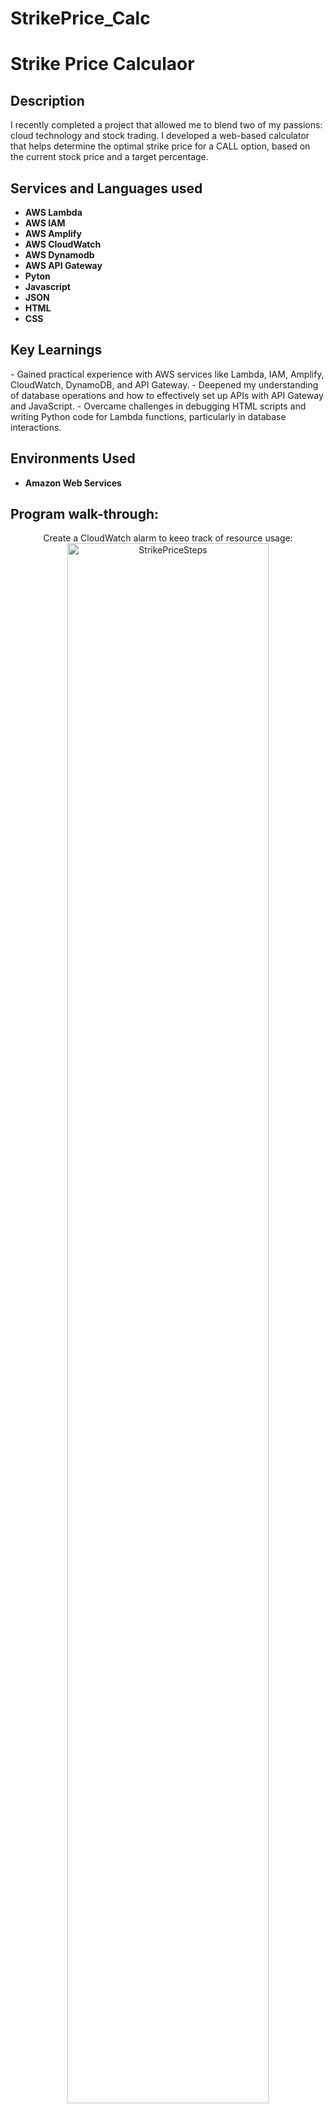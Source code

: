 # StrikePrice_Calc

<h1>Strike Price Calculaor</h1>


<h2>Description</h2>
I recently completed a project that allowed me to blend two of my passions: cloud technology and stock trading. I developed a web-based calculator that helps determine the optimal strike price for a CALL option, based on the current stock price and a target percentage.
<br />


<h2>Services and Languages used</h2>

- <b>AWS Lambda</b> 
- <b>AWS IAM</b>
- <b>AWS Amplify</b>
- <b>AWS CloudWatch</b>
- <b>AWS Dynamodb</b>
- <b>AWS API Gateway</b>
- <b>Pyton</b>
- <b>Javascript</b>
- <b>JSON</b>
- <b>HTML</b>
- <b>CSS</b>

<h2>Key Learnings </h2>
- Gained practical experience with AWS services like Lambda, IAM, Amplify, CloudWatch, DynamoDB, and API Gateway.
- Deepened my understanding of database operations and how to effectively set up APIs with API Gateway and JavaScript.
- Overcame challenges in debugging HTML scripts and writing Python code for Lambda functions, particularly in database interactions.


<h2>Environments Used </h2>

- <b>Amazon Web Services</b>

<h2>Program walk-through:</h2>

<p align="center">
Create a CloudWatch alarm to keeo track of resource usage: <br/>
<img src="https://i.imgur.com/Lxysfby.png" height="80%" width="80%" alt="StrikePriceSteps"/>
<br />

<p align="center">
Creat new user separate from root user for security purposes: <br/>
<img src="https://i.imgur.com/FMJfobZ.png" height="80%" width="80%" alt="StrikePriceSteps"/>
<img src="https://i.imgur.com/5yw5Xhr.png" height="80%" width="80%" alt="StrikePriceSteps"/>
<br />

<p align="center">
Use Amplify to host web page: <br/>
<img src="https://i.imgur.com/pvvUMym.png" height="80%" width="80%" alt="StrikePriceSteps"/>
<br />

<p align="center">
Create Dynamodb database to hold strike prices: <br/>
<img src="https://i.imgur.com/ATLNTts.png" height="80%" width="80%" alt="StrikePriceSteps"/>
<br />

<p align="center">
Write Lambda function and test: <br/>
<img src="https://i.imgur.com/nqD0iDc.png" height="80%" width="80%" alt="StrikePriceSteps"/>
<img src="https://i.imgur.com/CPaHMpt.png" height="80%" width="80%" alt="StrikePriceSteps"/>
<img src="https://i.imgur.com/K8VyztA.png" height="80%" width="80%" alt="StrikePriceSteps"/>
<br />

<p align="center">
Give Lambda function permission to write to the database: <br/>
<img src="https://i.imgur.com/IixAft6.png" height="80%" width="80%" alt="StrikePriceSteps"/>
<br />

<p align="center">
Set up API Gateway so that the lambda function can be called from Javascript <br/>
<img src="https://i.imgur.com/Xj7o8eF.png" height="80%" width="80%" alt="StrikePriceSteps"/>
<br />

<p align="center">
Front End Walkthrough and Results<br/>
<img src="https://i.imgur.com/c9OGKyo.png" height="80%" width="80%" alt="StrikePriceSteps"/>
<img src="https://i.imgur.com/ogY79Wh.png" height="80%" width="80%" alt="StrikePriceSteps"/>
<img src="https://i.imgur.com/ahtghKF.png" height="80%" width="80%" alt="StrikePriceSteps"/>
<br />



